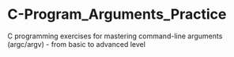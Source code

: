 # C-Program_Arguments_Practice
C programming exercises for mastering command-line arguments (argc/argv) - from basic to advanced level
